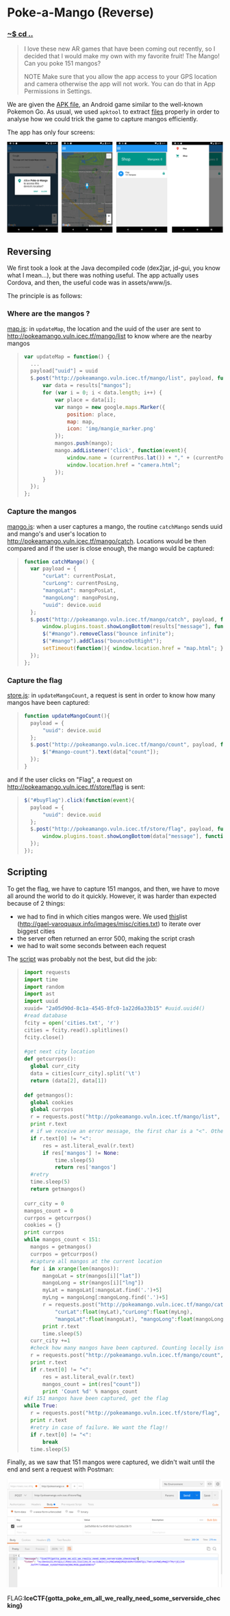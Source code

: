# Poke-a-Mango (Reverse)

### [~$ cd ..](../)

>I love these new AR games that have been coming out recently,
> so I decided that I would make my own with my favorite fruit! The Mango!
> Can you poke 151 mangos?
>
>NOTE Make sure that you allow the app access to your GPS location and camera
>otherwise the app will not work. You can do that in App Permissions in Settings.

We are given the [APK file](pokeamango.apk), an Android game similar to the well-known Pokemon Go.
As usual, we used `apktool` to extract [files](pokeamango.zip) properly in order to analyse how we could trick the game to capture mangos efficiently.

The app has only four screens:

![app.png](app.png)

## Reversing

We first took a look at the Java decompiled code (dex2jar, jd-gui, you know what I mean...), but there was nothing useful. The app actually uses Cordova,
and then, the useful code was in assets/www/js.

The principle is as follows:

### Where are the mangos ?

[map.js](map.js): in `updateMap`, the location and the uuid of the user are sent to http://pokeamango.vuln.icec.tf/mango/list to know where are the nearby mangos

> ```js
>var updateMap = function() {
>	...
>	payload["uuid"] = uuid
>	$.post("http://pokeamango.vuln.icec.tf/mango/list", payload, function(results){
>		var data = results["mangos"];
>		for (var i = 0; i < data.length; i++) {
>			var place = data[i];
>			var mango = new google.maps.Marker({
>				position: place,
>				map: map,
>				icon: 'img/mangie_marker.png'
>			});
>			mangos.push(mango);
>			mango.addListener('click', function(event){
>				window.name = (currentPos.lat()) + "," + (currentPos.lng()) + "," + (this.getPosition().lat()) + "," + (this.getPosition().lng());
>				window.location.href = "camera.html";
>			});
>		}
>	});
>};
> ```

### Capture the mangos

[mango.js](mango.js): when a user captures a mango, the routine `catchMango` sends uuid and mango's and user's location to http://pokeamango.vuln.icec.tf/mango/catch.
Locations would be then compared and if the user is close enough, the mango would be captured:

> ```js
>function catchMango() {
>	var payload = {
>		"curLat": currentPosLat,
>		"curLong": currentPosLng,
>		"mangoLat": mangoPosLat,
>		"mangoLong": mangoPosLng,
>		"uuid": device.uuid
>	};
>	$.post("http://pokeamango.vuln.icec.tf/mango/catch", payload, function(results){
>		window.plugins.toast.showLongBottom(results["message"], function(a){console.log('toast success: ' + a)}, function(b){alert('toast error: ' + b)})
>		$("#mango").removeClass("bounce infinite");
>		$("#mango").addClass("bounceOutRight");
>		setTimeout(function(){ window.location.href = "map.html"; }, 1000);
>	});
>};
> ```

### Capture the flag

[store.js](store.js): in `updateMangoCount`, a request is sent in order to know how many mangos have been captured:

> ```js
>function updateMangoCount(){
>	payload = {
>		"uuid": device.uuid
>	};
>	$.post("http://pokeamango.vuln.icec.tf/mango/count", payload, function(data){
>		$("#mango-count").text(data["count"]);
>	});
>}
> ```
and if the user clicks on "Flag", a request on http://pokeamango.vuln.icec.tf/store/flag is sent:
> ```js
>$("#buyFlag").click(function(event){
>	payload = {
>		"uuid": device.uuid
>	};
>	$.post("http://pokeamango.vuln.icec.tf/store/flag", payload, function(data){
>		window.plugins.toast.showLongBottom(data["message"], function(a){console.log('toast success: ' + a)}, function(b){alert('toast error: ' + b)})
>	});
>});
> ```

## Scripting

To get the flag, we have to capture 151 mangos, and then, we have to move all around the world to do it quickly. However, it was harder than expected because
of 2 things:
* we had to find in which cities mangos were. We used [this](cities.txt)list (http://gael-varoquaux.info/images/misc/cities.txt) to iterate over biggest cities
* the server often returned an error 500, making the script crash
* we had to wait some seconds between each request

The [script](solve.py) was probably not the best, but did the job:

> ```python
>import requests
>import time
>import random
>import ast 
>import uuid
>xuuid= "2a05d90d-8c1a-4545-8fc0-1a22d6a33b15" #uuid.uuid4()
>#read database
>fcity = open('cities.txt', 'r')
>cities = fcity.read().splitlines()
>fcity.close()
>
> #get next city location		
>def getcurrpos():
>	global curr_city
>	data = cities[curr_city].split('\t')
>	return (data[2], data[1])
>
>def getmangos():
>	global cookies
>	global currpos
>	r = requests.post("http://pokeamango.vuln.icec.tf/mango/list", data={"uuid":xuuid,"lat":currpos[0],"long":currpos[1]}, cookies=cookies)
>	print r.text
>	# if we receive an error message, the first char is a "<". Otherwise, parse the response
>	if r.text[0] != "<":
>		res = ast.literal_eval(r.text)
>		if res['mangos'] != None:
>			time.sleep(5)
>			return res['mangos']
>	#retry
>	time.sleep(5)
>	return getmangos()
>	
>curr_city = 0		
>mangos_count = 0
>currpos = getcurrpos()
>cookies = {}
>print currpos
>while mangos_count < 151:
>	mangos = getmangos()
>	currpos = getcurrpos()
>	#capture all mangos at the current location
>	for i in xrange(len(mangos)):
>		mangoLat = str(mangos[i]["lat"])
>		mangoLong = str(mangos[i]["lng"])
>		myLat = mangoLat[:mangoLat.find('.')+5]
>		myLng = mangoLong[:mangoLong.find('.')+5]
>		r = requests.post("http://pokeamango.vuln.icec.tf/mango/catch", data={"uuid":xuuid,
>			"curLat":float(myLat),"curLong":float(myLng),
>			"mangoLat":float(mangoLat), "mangoLong":float(mangoLong)}, cookies =cookies)
>		print r.text
>		time.sleep(5)
>	curr_city +=1
>	#check how many mangos have been captured. Counting locally isn't reliable because of server errors.
>	r = requests.post("http://pokeamango.vuln.icec.tf/mango/count", data={"uuid":xuuid	})
>	print r.text
>	if r.text[0] != "<":
>		res = ast.literal_eval(r.text)
>		mangos_count = int(res["count"])
>		print 'Count %d' % mangos_count	
>#if 151 mangos have been captured, get the flag		
>while True:
>	r = requests.post("http://pokeamango.vuln.icec.tf/store/flag", data={"uuid":xuuid}, cookies=cookies)
>	print r.text
>	#retry in case of failure. We want the flag!!
>	if r.text[0] != "<":
>		break
>	time.sleep(5)
> ```	

Finally, as we saw that 151 mangos were captured, we didn't wait until the end and sent a request with Postman:

![ctf.png](ctf.png)

FLAG:**IceCTF{gotta_poke_em_all_we_really_need_some_serverside_checking}**




